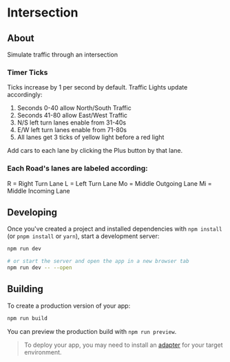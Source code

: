 # Intersection

## About

Simulate traffic through an intersection

### Timer Ticks
Ticks increase by 1 per second by default. Traffic Lights update accordingly:

1. Seconds 0-40 allow North/South Traffic
2. Seconds 41-80 allow East/West Traffic
3. N/S left turn lanes enable from 31-40s
4. E/W left turn lanes enable from 71-80s
5. All lanes get 3 ticks of yellow light before a red light

Add cars to each lane by clicking the Plus button by that lane.

### Each Road's lanes are labeled according:
R = Right Turn Lane
L = Left Turn Lane
Mo = Middle Outgoing Lane
Mi = Middle Incoming Lane


## Developing

Once you've created a project and installed dependencies with `npm install` (or `pnpm install` or `yarn`), start a development server:

```bash
npm run dev

# or start the server and open the app in a new browser tab
npm run dev -- --open
```

## Building

To create a production version of your app:

```bash
npm run build
```

You can preview the production build with `npm run preview`.

> To deploy your app, you may need to install an [adapter](https://svelte.dev/docs/kit/adapters) for your target environment.
